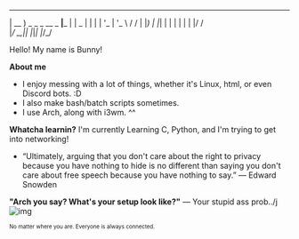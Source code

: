  ____                   _____ 
| __ ) _   _ _ __  _ __|___  |
|  _ \| | | | '_ \| '_ \  / / 
| |_) | |_| | | | | | | |/ /  
|____/ \__,_|_| |_|_| |_/_/   

Hello! My name is Bunny!

**About me**
 * I enjoy messing with a lot of things, whether it's Linux, html, or even Discord bots. :D
 * I also make bash/batch scripts sometimes.
 * I use Arch, along with i3wm. ^^

**Whatcha learnin?**
I'm currently Learning C, Python, and I'm trying to get into networking!

* “Ultimately, arguing that you don't care about the right to privacy because you have nothing to hide is no different than saying you don't care about free speech because you have nothing to say.”
― Edward Snowden

**"Arch you say? What's your setup look like?"**
― Your stupid ass prob../j
![img](https://imgur.com/a/waow-dank-SkWzRfJ)


<sup><sub>No matter where you are. Everyone is always connected.</sub></sup>
